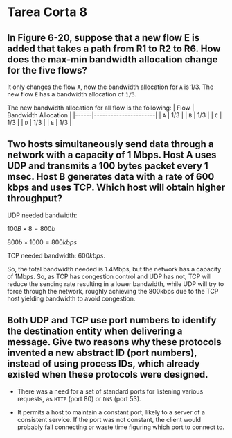 # Tarea Corta 8

## In Figure 6-20, suppose that a new flow E is added that takes a path from R1 to R2 to R6. How does the max-min bandwidth allocation change for the five flows?

It only changes the flow `A`, now the bandwidth allocation for `A` is $1/3$. The new flow `E` has a bandwidth allocation of `1/3`.

The new bandwidth allocation for all flow is the following:
| Flow | Bandwidth Allocation |
|------|----------------------|
| `A`  |          $1/3$       |
| `B`  |          $1/3$       |
| `C`  |          $1/3$       |
| `D`  |          $1/3$       |
| `E`  |          $1/3$       |

## Two hosts simultaneously send data through a network with a capacity of 1 Mbps. Host A uses UDP and transmits a 100 bytes packet every 1 msec. Host B generates data with a rate of 600 kbps and uses TCP. Which host will obtain higher throughput?

UDP needed bandwidth:

$100B \times 8 = 800b$

$800b \times 1000 = 800kbps$

TCP needed bandwidth: $600kbps$.

So, the total bandwidth needed is 1.4Mbps, but the network has a capacity of 1Mbps. So, as TCP has congestion control and UDP has not, TCP will reduce the sending rate resulting in a lower bandwidth, while UDP will try to force through the network, roughly achieving the 800kbps due to the TCP host yielding bandwidth to avoid congestion.

## Both UDP and TCP use port numbers to identify the destination entity when delivering a message. Give two reasons why these protocols invented a new abstract ID (port numbers), instead of using process IDs, which already existed when these protocols were designed.

- There was a need for a set of standard ports for listening various requests, as `HTTP` (port 80) or `DNS` (port 53).

- It permits a host to maintain a constant port, likely to a server of a consistent service. If the port was not constant, the client would probably fail connecting or waste time figuring which port to connect to.